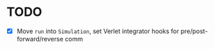 # TODO

- [x] Move `run` into `Simulation`, set Verlet integrator hooks for pre/post-forward/reverse comm
